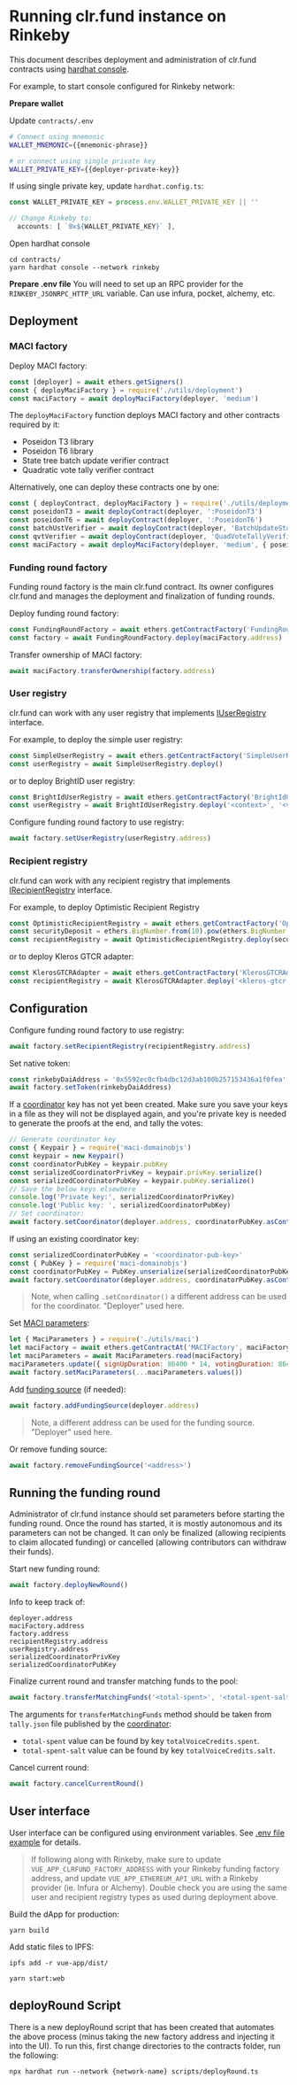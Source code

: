 # Running clr.fund instance on Rinkeby

This document describes deployment and administration of clr.fund contracts using [hardhat console](https://hardhat.org/guides/hardhat-console.html).

For example, to start console configured for Rinkeby network:

**Prepare wallet**

Update `contracts/.env`

```bash
# Connect using mnemonic
WALLET_MNEMONIC={{mnemonic-phrase}}

# or connect using single private key
WALLET_PRIVATE_KEY={{deployer-private-key}}
```

If using single private key, update `hardhat.config.ts`:

```ts
const WALLET_PRIVATE_KEY = process.env.WALLET_PRIVATE_KEY || ''

// Change Rinkeby to: 
  accounts: [ `0x${WALLET_PRIVATE_KEY}` ],
```

Open hardhat console

```
cd contracts/
yarn hardhat console --network rinkeby
```

**Prepare .env file**
You will need to set up an RPC provider for the `RINKEBY_JSONRPC_HTTP_URL` variable. Can use infura, pocket, alchemy, etc.

## Deployment

### MACI factory

Deploy MACI factory:

```js
const [deployer] = await ethers.getSigners()
const { deployMaciFactory } = require('./utils/deployment')
const maciFactory = await deployMaciFactory(deployer, 'medium')
```

The `deployMaciFactory` function deploys MACI factory and other contracts required by it:
- Poseidon T3 library
- Poseidon T6 library
- State tree batch update verifier contract
- Quadratic vote tally verifier contract

Alternatively, one can deploy these contracts one by one:

```js
const { deployContract, deployMaciFactory } = require('./utils/deployment')
const poseidonT3 = await deployContract(deployer, ':PoseidonT3')
const poseidonT6 = await deployContract(deployer, ':PoseidonT6')
const batchUstVerifier = await deployContract(deployer, 'BatchUpdateStateTreeVerifierMedium')
const qvtVerifier = await deployContract(deployer, 'QuadVoteTallyVerifierMedium')
const maciFactory = await deployMaciFactory(deployer, 'medium', { poseidonT3, poseidonT6, batchUstVerifier, qvtVerifier })
```

### Funding round factory

Funding round factory is the main clr.fund contract. Its owner configures clr.fund and manages the deployment and finalization of funding rounds.

Deploy funding round factory:

```js
const FundingRoundFactory = await ethers.getContractFactory('FundingRoundFactory', deployer)
const factory = await FundingRoundFactory.deploy(maciFactory.address)
```

Transfer ownership of MACI factory:

```js
await maciFactory.transferOwnership(factory.address)
```

### User registry

clr.fund can work with any user registry that implements [IUserRegistry](../contracts/contracts/userRegistry/IUserRegistry.sol) interface.

For example, to deploy the simple user registry:

```js
const SimpleUserRegistry = await ethers.getContractFactory('SimpleUserRegistry', deployer)
const userRegistry = await SimpleUserRegistry.deploy()
```

or to deploy BrightID user registry:

```js
const BrightIdUserRegistry = await ethers.getContractFactory('BrightIdUserRegistry', deployer)
const userRegistry = await BrightIdUserRegistry.deploy('<context>', '<verifier-address>')
```

Configure funding round factory to use registry:

```js
await factory.setUserRegistry(userRegistry.address)
```

### Recipient registry

clr.fund can work with any recipient registry that implements [IRecipientRegistry](../contracts/contracts/recipientRegistry/IRecipientRegistry.sol) interface.

For example, to deploy Optimistic Recipient Registry

```js
const OptimisticRecipientRegistry = await ethers.getContractFactory('OptimisticRecipientRegistry', deployer)
const securityDeposit = ethers.BigNumber.from(10).pow(ethers.BigNumber.from(18)).div(10) // 0.1 ETH
const recipientRegistry = await OptimisticRecipientRegistry.deploy(securityDeposit, 300, deployer.address)
```

or to deploy Kleros GTCR adapter:

```js
const KlerosGTCRAdapter = await ethers.getContractFactory('KlerosGTCRAdapter', deployer)
const recipientRegistry = await KlerosGTCRAdapter.deploy('<kleros-gtcr-address>', factory.address)
```

## Configuration

Configure funding round factory to use registry:

```js
await factory.setRecipientRegistry(recipientRegistry.address)
```

Set native token:

```js
const rinkebyDaiAddress = '0x5592ec0cfb4dbc12d3ab100b257153436a1f0fea'
await factory.setToken(rinkebyDaiAddress)
```

If a [coordinator](./coordinator.md) key has not yet been created. Make sure you save your keys in a file as they will not be displayed again, and you're private key is needed to generate the proofs at the end, and tally the votes:

```js
// Generate coordinator key
const { Keypair } = require('maci-domainobjs')
const keypair = new Keypair()
const coordinatorPubKey = keypair.pubKey
const serializedCoordinatorPrivKey = keypair.privKey.serialize()
const serializedCoordinatorPubKey = keypair.pubKey.serialize()
// Save the below keys elsewhere
console.log('Private key:', serializedCoordinatorPrivKey)
console.log('Public key: ', serializedCoordinatorPubKey)
// Set coordinator:
await factory.setCoordinator(deployer.address, coordinatorPubKey.asContractParam())
```

If using an existing coordinator key:

```js
const serializedCoordinatorPubKey = '<coordinator-pub-key>'
const { PubKey } = require('maci-domainobjs')
const coordinatorPubKey = PubKey.unserialize(serializedCoordinatorPubKey)
await factory.setCoordinator(deployer.address, coordinatorPubKey.asContractParam())
```

> Note, when calling `.setCoordinator()` a different address can be used for the coordinator. "Deployer" used here.

Set [MACI parameters](../contracts/utils/maci.ts):

```js
let { MaciParameters } = require('./utils/maci')
let maciFactory = await ethers.getContractAt('MACIFactory', maciFactory.address)
let maciParameters = await MaciParameters.read(maciFactory)
maciParameters.update({ signUpDuration: 86400 * 14, votingDuration: 86400 * 3 })
await factory.setMaciParameters(...maciParameters.values())
```

Add [funding source](./funding-source.md) (if needed):

```js
await factory.addFundingSource(deployer.address)
```

> Note, a different address can be used for the funding source. "Deployer" used here.

Or remove funding source:

```js
await factory.removeFundingSource('<address>')
```

## Running the funding round

Administrator of clr.fund instance should set parameters before starting the funding round. Once the round has started, it is mostly autonomous and its parameters can not be changed. It can only be finalized (allowing recipients to claim allocated funding) or cancelled (allowing contributors can withdraw their funds).

Start new funding round:

```js
await factory.deployNewRound()
```

Info to keep track of:
```
deployer.address
maciFactory.address
factory.address
recipientRegistry.address
userRegistry.address
serializedCoordinatorPrivKey
serializedCoordinatorPubKey
```

Finalize current round and transfer matching funds to the pool:

```js
await factory.transferMatchingFunds('<total-spent>', '<total-spent-salt>')
```

The arguments for `transferMatchingFunds` method should be taken from `tally.json` file published by the [coordinator](./coordinator.md):

- `total-spent` value can be found by key `totalVoiceCredits.spent`.
- `total-spent-salt` value can be found by key `totalVoiceCredits.salt`.

Cancel current round:

```js
await factory.cancelCurrentRound()
```

## User interface

User interface can be configured using environment variables. See [.env file example](../vue-app/.env.example) for details.

> If following along with Rinkeby, make sure to update `VUE_APP_CLRFUND_FACTORY_ADDRESS` with your Rinkeby funding factory address, and update `VUE_APP_ETHEREUM_API_URL` with a Rinkeby provider (ie. Infura or Alchemy). Double check you are using the same user and recipient registry types as used during deployment above.

Build the dApp for production:

```
yarn build
```

Add static files to IPFS:

```
ipfs add -r vue-app/dist/
```

```
yarn start:web
```

## deployRound Script
There is a new deployRound script that has been created that automates the above process (minus taking the new factory address and injecting it into the UI). To run this, first change directories to the contracts folder, run the following:

```
npx hardhat run --network {network-name} scripts/deployRound.ts
```